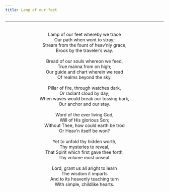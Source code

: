 ```yaml
---
title: Lamp of our feet
---
```


---
<center>
<br/>
Lamp of our feet whereby we trace<br/>
Our path when wont to stray;<br/>
Stream from the fount of heav’nly grace,<br/>
Brook by the traveler’s way.<br/>
<br/>
Bread of our souls whereon we feed,<br/>
True manna from on high;<br/>
Our guide and chart wherein we read<br/>
Of realms beyond the sky.<br/>
<br/>
Pillar of fire, through watches dark,<br/>
Or radiant cloud by day;<br/>
When waves would break our tossing bark,<br/>
Our anchor and our stay.<br/>
<br/>
Word of the ever living God,<br/>
Will of His glorious Son;<br/>
Without Thee, how could earth be trod<br/>
Or Heav’n itself be won?<br/>
<br/>
Yet to unfold thy hidden worth,<br/>
Thy mysteries to reveal,<br/>
That Spirit which first gave thee forth,<br/>
Thy volume must unseal.<br/>
<br/>
Lord, grant us all aright to learn<br/>
The wisdom it imparts<br/>
And to its heavenly teaching turn<br/>
With simple, childlike hearts.<br/>

</center>